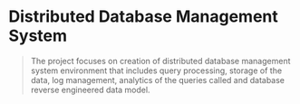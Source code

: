 # Distributed Database Management System
> The project focuses on creation of distributed database management system environment that includes query processing, storage of the data, log management, analytics of the queries called and database reverse engineered data model.
